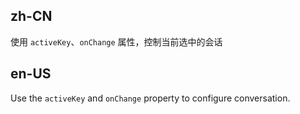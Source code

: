 ## zh-CN

使用 `activeKey`、`onChange` 属性，控制当前选中的会话

## en-US

Use the `activeKey` and `onChange` property to configure conversation.
